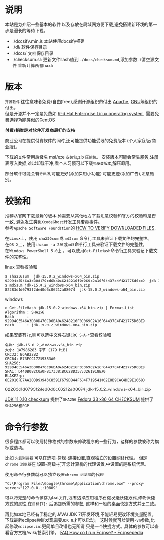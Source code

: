 # 说明

本站是为介绍一些基本的软件,以及存放在局域网方便下载,避免搭建新环境的第一步是漫长的等待下载。



- ./docsify.min.js 本站使用[docsify](https://docsify.js.org/#/)搭建
- ./dl/   软件保存目录
- ./docs/ 文档保存目录  
- ./checksum.sh 更新文件hash值到 `./docs/checksum.md`,添加参数`-f`清空源文件 重新计算所有hash
 


# 版本

`开源软件` 往往意味着免费/自由(free),感谢开源组织的付出 [Apache](https://www.apache.org/),
[GNU](https://www.gnu.org/)等组织的付出。   
但是开源并不一定是免费如
[Red Hat Enterprise Linux operating system](https://www.redhat.com/en/technologies/linux-platforms/enterprise-linux),
需要免费选择功能类似的[CentOS](https://www.centos.org/)

**付费/捐赠是对软件开发商最好的支持**

商业公司在提供付费软件的同时,还可能提供功能受限的免费版本 (个人家庭版/商业版)。 

下载的文件常用后缀名 msi/exe `安装包`,zip `压缩包`。
安装版本可能会常驻服务,注册表写入数据,难以卸载干净,看个人习惯可以下载`免安装版本`,解压即用。

 
部分软件可能会有`特供版`,可能更好(添加实用小功能),可能更差(添加广告),注意甄别。


# 校验和

推荐从官网下载最新的版本,如需要从其他地方下载注意校验和官方的校验和是否一致,
避免发生类似`XcodeGhost`开发工具带毒事件。    
参考`Apache Software Foundation`的
[HOW TO VERIFY DOWNLOADED FILES](https://www.apache.org/info/verification.html).
 

在`Linux`上，使用 `sha256sum` 或 `md5sum` 命令行工具来验证下载文件的完整性。  
在`OS X`上，使用`shasum -a 256`或`md5`命令行工具来验证下载文件的完整性。   
在`Windows PowerShell 5.0`上 ，可以使用`Get-FileHash`命令行工具来验证下载文件的完整性。



linux 查看校验和
```bash
$ sha256sum  jdk-15.0.2_windows-x64_bin.zip
92994c5546a3d80d470cd6ba0a6248216f0c069c2a16f64437e4f421775d6be9  jdk-15.0.2_windows-x64_bin.zip
$ md5sum jdk-15.0.2_windows-x64_bin.zip
82283d1d0793f2ded0d6c06212a08074  jdk-15.0.2_windows-x64_bin.zip
```

windows
```
> Get-FileHash jdk-15.0.2_windows-x64_bin.zip | Format-List
Algorithm : SHA256
Hash      : 92994C5546A3D80D470CD6BA0A6248216F0C069C2A16F64437E4F421775D6BE9
Path      : jdk-15.0.2_windows-x64_bin.zip
```

如果安装有`7z`,则可以选中文件右键`CRC SHA`-`*`查看校验和
```
名称: jdk-15.0.2_windows-x64_bin.zip
大小: 187986283 字节 (179 MiB)
CRC32: B6AB22B2
CRC64: B73FCC17259383A0
SHA256: 92994C5546A3D80D470CD6BA0A6248216F0C069C2A16F64437E4F421775D6BE9
SHA1: D440B082C0A0F8173381BC628D35753261918BA0
BLAKE2sp: 6E2010FE7AA20DD93943C8591F679DB44F6D4F719541002E8B9CAC4DE9E1068D
```
82283d1d0793f2ded0d6c06212a08074  jdk-15.0.2_windows-x64_bin.zip

 
[JDK 11.0.10 checksum](https://www.oracle.com/webfolder/s/digest/11-0-10-checksum.html)
提供了`SHA256`
[Fedora 33 x86_64 CHECKSUM](https://getfedora.org/static/checksums/Fedora-Workstation-33-1.2-x86_64-CHECKSUM)
提供了 `SHA256`和`PGP`
 


# 命令行参数

很多程序都可以使用特殊格式的参数来修改程序的一些行为，这样的参数被称为旗标或选项。

比如 `火狐浏览器` 可以在选项-常规-连接设置,直观独立的设置网络代理。
但是`chrome 浏览器`在 设置-高级-打开您计算机的代理设置,中设置的是系统代理。

使用命令行参数就可以独立设置`chrome 浏览器`的代理

    "C:\Program Files\Google\Chrome\Application\chrome.exe" --proxy-server="127.0.0.1:10809"

可以将完整的命令保存为bat文件,或者选择应用程序右键发送快捷方式,修改快捷方式的属性,在`目标[T]:` 后追加所需的参数,
这样和一般的桌面快捷方式并无二致。

再比如本地已经有了稳定的JAVA(JDK 7)开发环境,不能轻易更改环境变量配置。下载最新eclipse尝鲜发现需要`JDK 8`才可以启动。
这时候就可以使用`-vm`参数,比起修改`eclipse.ini`更简单且改错也无所谓 只是一个快捷方式。具体的参数可以查看官方文档/wiki/搜索引擎。
[FAQ How do I run Eclipse? - Eclipsepedia](https://wiki.eclipse.org/FAQ_How_do_I_run_Eclipse%3F)



